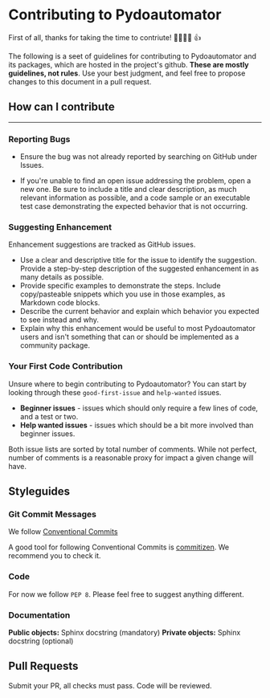 # Contributing to Pydoautomator

First of all, thanks for taking the time to contriute! 🎉🎉🎉🎉 👍

The following is a seet of guidelines for contributing to Pydoautomator and its packages, which are hosted in the project's github. **These are mostly guidelines, not rules**. Use your best judgment, and feel free to propose changes to this document in a pull request.

## How can I contribute

______________________________

### Reporting Bugs

- Ensure the bug was not already reported by searching on GitHub under Issues.

- If you're unable to find an open issue addressing the problem, open a new one. Be sure to include a title and clear description, as much relevant information as possible, and a code sample or an executable test case demonstrating the expected behavior that is not occurring.

### Suggesting Enhancement

Enhancement suggestions are tracked as GitHub issues.

- Use a clear and descriptive title for the issue to identify the suggestion.
Provide a step-by-step description of the suggested enhancement in as many details as possible.
- Provide specific examples to demonstrate the steps. Include copy/pasteable snippets which you use in those examples, as Markdown code blocks.
- Describe the current behavior and explain which behavior you expected to see instead and why.
- Explain why this enhancement would be useful to most Pydoautomator users and isn't something that can or should be implemented as a community package.

### Your First Code Contribution

Unsure where to begin contributing to Pydoautomator? You can start by looking through these `good-first-issue` and `help-wanted` issues.


- **Beginner issues** - issues which should only require a few lines of code, and a test or two.
- **Help wanted issues** - issues which should be a bit more involved than beginner issues.

Both issue lists are sorted by total number of comments. While not perfect, number of comments is a reasonable proxy for impact a given change will have.

## Styleguides

### Git Commit Messages

We follow [Conventional Commits](https://www.conventionalcommits.org/en/v1.0.0/)

A good tool for following Conventional Commits is [commitizen](https://commitizen-tools.github.io/commitizen/). We recommend you to check it.

### Code

For now we follow `PEP 8`. Please feel free to suggest anything different.

### Documentation

**Public objects:** Sphinx docstring (mandatory)
**Private objects:** Sphinx docstring (optional)

## Pull Requests
Submit your PR, all checks must pass. Code will be reviewed.
